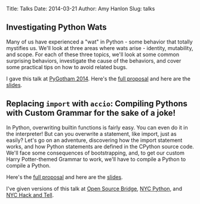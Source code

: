 Title: Talks
Date: 2014-03-21
Author: Amy Hanlon
Slug: talks

## Investigating Python Wats

Many of us have experienced a "wat" in Python - some behavior that totally mystifies us. We'll look at three areas where wats arise - identity, mutability, and scope. For each of these three topics, we'll look at some common surprising behaviors, investigate the cause of the behaviors, and cover some practical tips on how to avoid related bugs.

I gave this talk at [PyGotham 2014](http://pygotham.org/). Here's the [full proposal](https://github.com/amygdalama/wats/blob/master/pycon/proposal.md) and here are the [slides](http://www.slideshare.net/AmyHanlon/python-wats-uncovering).

## Replacing `import` with `accio`: Compiling Pythons with Custom Grammar for the sake of a joke!

In Python, overwriting builtin functions is fairly easy. You can even do it in the interpreter! But can you overwrite a statement, like import, just as easily? Let's go on an adventure, discovering how the import statement works, and how Python statements are defined in the CPython source code. We'll face some consequences of bootstrapping, and, to get our custom Harry Potter-themed Grammar to work, we'll have to compile a Python to compile a Python.

Here's the [full proposal](https://github.com/amygdalama/talks/blob/master/nagini/proposal.md) and here are the [slides](http://www.slideshare.net/AmyHanlon/replacing-import-with-accio).

I've given versions of this talk at [Open Source Bridge](http://opensourcebridge.org/), [NYC Python](http://www.meetup.com/nycpython/), and [NYC Hack and Tell](http://www.meetup.com/hack-and-tell/).